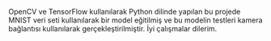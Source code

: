 OpenCV ve TensorFlow kullanılarak Python dilinde yapılan bu projede MNIST veri seti kullanılarak bir model eğitilmiş ve bu modelin testleri kamera bağlantısı kullanılarak gerçekleştirilmiştir. İyi çalışmalar dilerim.
